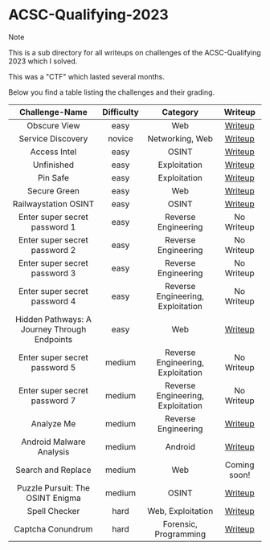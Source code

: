 # ACSC-Qualifying-2023

> [!Note]
> This is a sub directory for all writeups on challenges of the ACSC-Qualifying 2023 which I solved.
>
> This was a "CTF" which lasted several months.
>
> Below you find a table listing the challenges and their grading.
>
> | Challenge-Name | Difficulty | Category | Writeup |
> | :------------: | :--------: | :------: | :-----: |
> | Obscure View | easy | Web | [Writeup](https://github.com/Aryt3/writeups/tree/main/acsc_qualifying_2023/Obscure_View) |
> | Service Discovery | novice | Networking, Web | [Writeup](https://github.com/Aryt3/writeups/tree/main/acsc_qualifying_2023/Service_Discovery) |
> | Access Intel | easy | OSINT | [Writeup](https://github.com/Aryt3/writeups/tree/main/acsc_qualifying_2023/Access_Intel) |
> | Unfinished | easy | Exploitation | [Writeup](https://github.com/Aryt3/writeups/tree/main/acsc_qualifying_2023/Unfinished) |
> | Pin Safe | easy | Exploitation | [Writeup](https://github.com/Aryt3/writeups/tree/main/acsc_qualifying_2023/Pin_Safe) |
> | Secure Green | easy | Web | [Writeup](https://github.com/Aryt3/writeups/tree/main/acsc_qualifying_2023/Secure_Green) |
> | Railwaystation OSINT | easy | OSINT | [Writeup](https://github.com/Aryt3/writeups/tree/main/acsc_qualifying_2023/Railway_Station_OSINT) |
> | Enter super secret password 1 | easy | Reverse Engineering | No Writeup |
> | Enter super secret password 2 | easy | Reverse Engineering | No Writeup |
> | Enter super secret password 3 | easy | Reverse Engineering | No Writeup |
> | Enter super secret password 4 | easy | Reverse Engineering, Exploitation | No Writeup |
> | Hidden Pathways: A Journey Through Endpoints | easy | Web | [Writeup](https://github.com/Aryt3/writeups/tree/main/acsc_qualifying_2023/Hidden_Pathways) |
> | Enter super secret password 5 | medium | Reverse Engineering, Exploitation | No Writeup |
> | Enter super secret password 7 | medium | Reverse Engineering, Exploitation | No Writeup |
> | Analyze Me | medium | Reverse Engineering | [Writeup](https://github.com/Aryt3/writeups/tree/main/acsc_qualifying_2023/Analyze_Me) |
> | Android Malware Analysis | medium | Android | [Writeup](https://github.com/Aryt3/writeups/tree/main/acsc_qualifying_2023/Android_Malware_Analysis) |
> | Search and Replace | medium | Web | Coming soon! |
> | Puzzle Pursuit: The OSINT Enigma | medium | OSINT | [Writeup](https://github.com/Aryt3/writeups/tree/main/acsc_qualifying_2023/Puzzle_Pursuit) |
> | Spell Checker | hard | Web, Exploitation | [Writeup](https://github.com/Aryt3/writeups/tree/main/acsc_qualifying_2023/Spell_Checker) |
> | Captcha Conundrum | hard | Forensic, Programming | [Writeup](https://github.com/Aryt3/writeups/tree/main/acsc_qualifying_2023/Captcha_Quandrum) |



